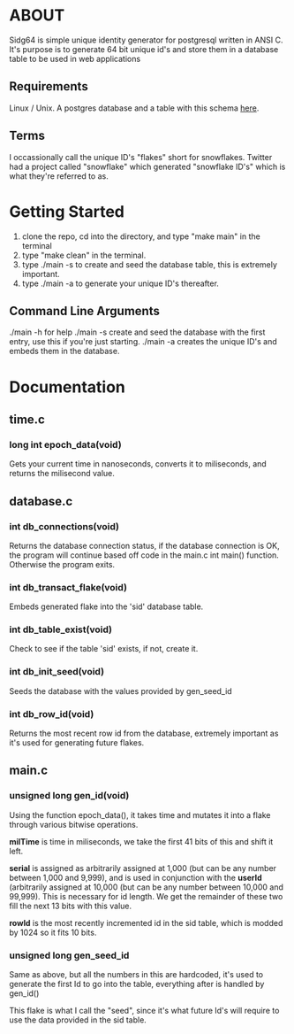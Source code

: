 # ABOUT

Sidg64 is simple unique identity generator for postgresql written in ANSI C. It's purpose is to generate 64 bit unique id's and store them in a database table to be used in web applications

## Requirements
Linux / Unix.
A postgres database and a table with this schema [here](https://github.com/LiminalCrab/sidg64/tree/main/table). 

## Terms

I occassionally call the unique ID's "flakes" short for snowflakes. Twitter had a project called "snowflake" which generated "snowflake ID's" which is what they're referred to as.

# Getting Started

1. clone the repo, cd into the directory, and type "make main" in the terminal
2. type "make clean" in the terminal.
3. type ./main -s to create and seed the database table, this is extremely important.
4. type ./main -a to generate your unique ID's thereafter. 

## Command Line Arguments

./main -h for help
./main -s create and seed the database with the first entry, use this if you're just starting.
./main -a creates the unique ID's and embeds them in the database.

# Documentation

## time.c 

### long int epoch_data(void)

Gets your current time in nanoseconds, converts it to miliseconds, and returns the milisecond value.

## database.c

### int db_connections(void)

Returns the database connection status, if the database connection is OK, the program will continue based off code in the main.c int main() function. Otherwise the program exits.

### int db_transact_flake(void)

Embeds generated flake into the 'sid' database table. 

### int db_table_exist(void)

Check to see if the table 'sid' exists, if not, create it.

### int db_init_seed(void)

Seeds the database with the values provided by gen_seed_id

### int db_row_id(void)

Returns the most recent row id from the database, extremely important as it's used for generating future flakes. 

## main.c

### unsigned long gen_id(void)

Using the function epoch_data(), it takes time and mutates it into a flake through various bitwise operations. 

**milTime** is time in miliseconds, we take the first 41 bits of this and shift it left.

**serial** is assigned as arbitrarily assigned at 1,000 (but can be any number between 1,000 and 9,999), and is used in conjunction with the **userId** (arbitrarily assigned at 10,000 (but can be any number between 10,000 and 99,999). This is necessary for id length. We get the remainder of these two fill the next 13 bits with this value.

**rowId** is the most recently incremented id in the sid table, which is modded by 1024 so it fits 10 bits. 

### unsigned long gen_seed_id

Same as above, but all the numbers in this are hardcoded, it's used to generate the first Id to go into the table, everything after is handled by gen_id()

This flake is what I call the "seed", since it's what future Id's will require to use the data provided in the sid table. 
 



